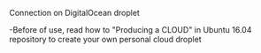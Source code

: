 
Connection on DigitalOcean droplet

-Before of use, read how to "Producing a CLOUD" in Ubuntu 16.04 repository to create your own personal cloud droplet
